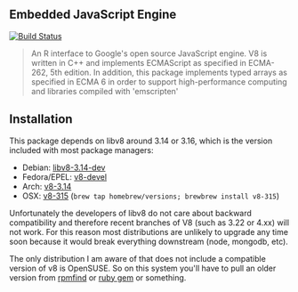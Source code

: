 Embedded JavaScript Engine
--------------------------

[![Build Status](https://travis-ci.org/jeroenooms/V8.svg?branch=master)](https://travis-ci.org/jeroenooms/V8)

> An R interface to Google's open source JavaScript engine.
  V8 is written in C++ and implements ECMAScript as specified in ECMA-262, 5th edition.
  In addition, this package implements typed arrays as specified in ECMA 6 in order to
  support high-performance computing and libraries compiled with 'emscripten'

Installation
------------

This package depends on libv8 around 3.14 or 3.16, which is the version included with most package managers:

 - Debian: [libv8-3.14-dev](https://packages.debian.org/sid/libv8-3.14-dev)
 - Fedora/EPEL: [v8-devel](https://apps.fedoraproject.org/packages/v8-devel)
 - Arch: [v8-3.14](https://aur.archlinux.org/packages/v8-3.14/)
 - OSX: [v8-315](https://github.com/Homebrew/homebrew-versions/blob/master/v8-315.rb) (`brew tap homebrew/versions; brewbrew install v8-315`)

Unfortunately the developers of libv8 do not care about backward compatibility and therefore recent branches of V8 (such as 3.22 or 4.xx) will not work. For this reason most distributions are unlikely to upgrade any time soon because it would break everything downstream (node, mongodb, etc).

The only distribution I am aware of that does not include a compatible version of v8 is OpenSUSE. So on this system you'll have to pull an older version from [rpmfind](http://www.rpmfind.net/linux/rpm2html/search.php?query=v8&system=opensuse) or [ruby gem](https://rubygems.org/gems/libv8/versions/3.16.14.7) or something.
